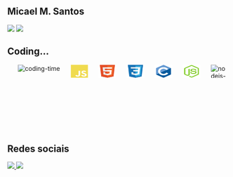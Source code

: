 ## Micael M. Santos

<div >
  <img height="180em" src="https://github-readme-stats.vercel.app/api?username=michaelmoises_icons=true&theme=great-gatsby&include_all_commits=true&count_private=true"/>
  <img height="180em" src="https://github-readme-stats.vercel.app/api/top-langs/?username=michaelmoises=compact&langs_count=16&theme=great-gatsby"/>
</div>

## Coding...
<div style="display: flex; justify-content: space-between;"> <br>
  <img align="left"height="150" alt="coding-time" src="code.gif">
  <img align="center" height="30" width="40" alt="js-icon"  src="https://raw.githubusercontent.com/devicons/devicon/master/icons/javascript/javascript-plain.svg">
  <img align="center" height="30" width="40" alt="html-icon" src="https://raw.githubusercontent.com/devicons/devicon/master/icons/html5/html5-original.svg">
  <img align="center" height="30" width="40" alt="css-icon" src="https://raw.githubusercontent.com/devicons/devicon/master/icons/css3/css3-original.svg">
  <img align="center" height="30" width="40" alt="c-icon" src="https://raw.githubusercontent.com/devicons/devicon/master/icons/c/c-original.svg">
  <img align="center" height="30" width="40" alt="nodejs-icon" src="https://raw.githubusercontent.com/devicons/devicon/master/icons/nodejs/nodejs-original.svg">
  <img align="center" height="30" width="40" alt="nodejs-icon" src="https://raw.githubusercontent.com/jmnote/z-icons/master/svg/cpp.svg">
</div>

## Redes sociais
<div>
  <a href = "mailto: michaelmoises6@gmail.com">
    <img width="20" src="https://static.vecteezy.com/system/resources/previews/020/964/377/original/gmail-mail-icon-for-web-design-free-png.png">
  </a>
  <a href = "https://www.linkedin.com/in/micael-m-santos-b03107161/">
    <img width="30" src="https://logospng.org/download/linkedin/logo-linkedin-icon-4096.png">
  </a>
</div>

